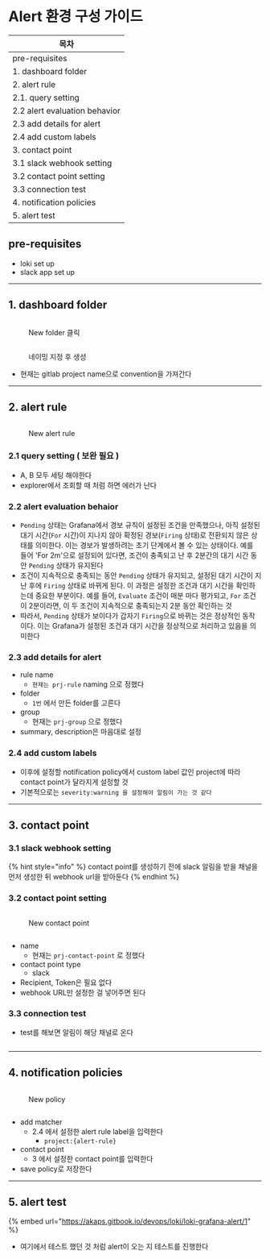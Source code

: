 # Alert 환경 구성 가이드



| 목차                                |
| --------------------------------- |
| pre-requisites                    |
| 1. dashboard folder               |
| 2. alert rule                     |
|     2.1. query setting            |
|     2.2 alert evaluation behavior |
|     2.3 add details for alert     |
|     2.4 add custom labels         |
| 3. contact point                  |
|     3.1 slack webhook setting     |
|     3.2 contact point setting     |
|     3.3 connection test           |
| 4. notification policies          |
| 5. alert test                     |

## pre-requisites

* loki set up
* slack app set up

***

## 1. dashboard folder

<figure><img src="../../.gitbook/assets/image (16).png" alt=""><figcaption><p>New folder 클릭</p></figcaption></figure>

<figure><img src="../../.gitbook/assets/image (17).png" alt=""><figcaption><p>네이밍 지정 후 생성</p></figcaption></figure>

* 현재는 gitlab project name으로 convention을 가져간다

***

## 2. alert rule

<figure><img src="../../.gitbook/assets/image (18).png" alt=""><figcaption><p>New alert rule</p></figcaption></figure>

### 2.1 query setting ( 보완 필요 )

* A, B 모두 세팅 해야한다
* explorer에서 조회할 때 처럼 하면 에러가 난다



### 2.2 alert evaluation behaior

* `Pending` 상태는 Grafana에서 경보 규칙이 설정된 조건을 만족했으나, 아직 설정된 대기 시간(`For` 시간)이 지나지 않아 확정된 경보(`Firing` 상태)로 전환되지 않은 상태를 의미한다. 이는 경보가 발생하려는 초기 단계에서 볼 수 있는 상태이다. 예를 들어 'For 2m'으로 설정되어 있다면, 조건이 충족되고 난 후 2분간의 대기 시간 동안 `Pending` 상태가 유지된다
* 조건이 지속적으로 충족되는 동안 `Pending` 상태가 유지되고, 설정된 대기 시간이 지난 후에 `Firing` 상태로 바뀌게 된다. 이 과정은 설정한 조건과 대기 시간을 확인하는데 중요한 부분이다. 예를 들어, `Evaluate` 조건이 매분 마다 평가되고, `For` 조건이 2분이라면, 이 두 조건이 지속적으로 충족되는지 2분 동안 확인하는 것
* 따라서, `Pending` 상태가 보이다가 갑자기 `Firing`으로 바뀌는 것은 정상적인 동작이다. 이는 Grafana가 설정된 조건과 대기 시간을 정상적으로 처리하고 있음을 의미한다

### 2.3 add details for alert

* rule name
  * `현재는 prj-rule` naming 으로 정했다
* folder
  * `1번` 에서 만든 folder를 고른다
* group
  * 현재는 `prj-group` 으로 정했다
* summary, description은 마음대로 설정

### 2.4 add custom labels

* 이후에 설정할 notification policy에서 custom label 값인 project에 따라 contact point가 달라지게 설정할 것&#x20;
* 기본적으로는 `severity:warning 을 설정해야 알림이 가는 것 같다`



***

## 3. contact point

### 3.1 slack webhook setting

{% hint style="info" %}
contact point를 생성하기 전에 slack 알림을 받을 채널을 먼저 생성한 뒤 webhook url을 받아둔다
{% endhint %}

### 3.2 contact point setting

<figure><img src="../../.gitbook/assets/image (1) (1).png" alt=""><figcaption><p>New contact point</p></figcaption></figure>

<figure><img src="../../.gitbook/assets/image (2).png" alt=""><figcaption></figcaption></figure>

* name
  * 현재는 `prj-contact-point` 로 정했다
* contact point type
  * slack
* Recipient, Token은 필요 없다
* webhook URL만 설정한 걸 넣어주면 된다

### 3.3 connection test

* test를 해보면 알림이 해당 채널로 온다

<figure><img src="../../.gitbook/assets/image (3).png" alt=""><figcaption></figcaption></figure>

***

## 4. notification policies

<figure><img src="../../.gitbook/assets/image (4).png" alt=""><figcaption><p>New policy</p></figcaption></figure>

<figure><img src="../../.gitbook/assets/image (6).png" alt=""><figcaption></figcaption></figure>

* add matcher
  * 2.4 에서 설정한 alert rule label을 입력한다
    * `project:{alert-rule}`
* contact point
  * 3 에서 설정한 contact point를 입력한다
* save policy로 저장한다

***

## 5. alert test

{% embed url="https://akaps.gitbook.io/devops/loki/loki-grafana-alert/1" %}

* 여기에서 테스트 했던 것 처럼 alert이 오는 지 테스트를 진행한다
